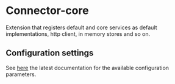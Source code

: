 # Connector-core

Extension that registers default and core services as default implementations, http client, in memory stores and so on.

## Configuration settings

See [here](https://eclipse-edc.github.io/Connector/autodoc/#connector-core) the latest documentation for the available configuration parameters.

